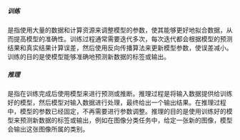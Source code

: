 ##### 训练

是指使用大量的数据和计算资源来调整模型的参数，使其能够更好地拟合数据，从而提高模型的准确性。训练过程通常需要迭代多次，每次迭代都会根据模型的预测结果和真实结果计算误差，然后使用反向传播算法来更新模型参数，使误差减小。训练的目的是使模型能够准确地预测新数据的标签或输出。

##### 推理

是指在训练完成后使用模型来进行预测或推断。推理过程是将输入数据提供给训练好的模型，然后模型对输入数据进行处理，最终给出一个输出结果。在推理过程中，模型的参数已经固定，不再需要进行参数调整。推理的目的是使用训练好的模型来预测新数据的标签或输出，例如在图像分类任务中，给定一张新的图像，模型会输出这张图像所属的类别。